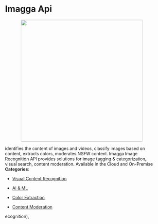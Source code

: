 # Imagga Api

<p align="center">
    <img width="400" src="https://raw.githubusercontent.com/awesome-apis/awesome-apis/apis/imagga-api/logo_256x256.png" />
</p>


identifies the content of images and videos, classify images based on content, extracts colors, moderates NSFW content. Imagga Image Recognition API provides solutions for image tagging & categorization, visual search, content moderation. Available in the Cloud and On-Premise
**Categories**:

- [Visual Content Recognition](https://github/awesome-apis/awesome-apis#visual-content-recognition)

- [AI & ML](https://github/awesome-apis/awesome-apis#ai-and-ml)

- [Color Extraction](https://github/awesome-apis/awesome-apis#color-extraction)

- [Content Moderation](https://github/awesome-apis/awesome-apis#content-moderation)



ecognition),


